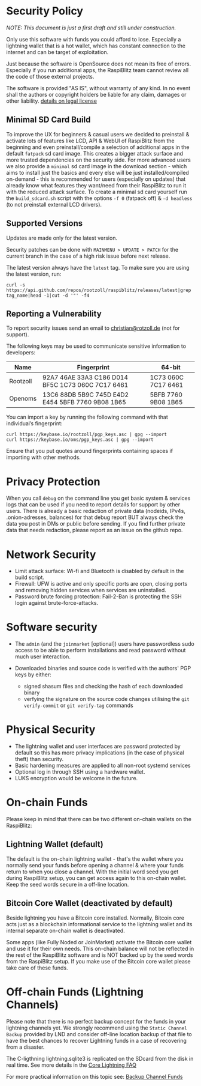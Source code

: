 # Security Policy

*NOTE: This document is just a first draft and still under construction.*

Only use this software with funds you could afford to lose. Especially a lightning wallet that is a hot wallet, which has constant connection to the internet and can be target of exploitation.

Just because the software is OpenSource does not mean its free of errors. Especially if you run additional apps, the RaspiBlitz team cannot review all the code of those external projects.

The software is provided "AS IS", without warranty of any kind. In no event shall the authors or copyright holders be liable for any claim, damages or other
liability. [details on legal license](LICENSE.md)

## Minimal SD Card Build

To improve the UX for beginners & casual users we decided to preinstall & activate lots of features like LCD, API & WebUI of RaspiBlitz from the beginning and even preinstall/compile a selection of additional apps in the default `fatpack` sd card image. This creates a bigger attack surface and more trusted dependencies on the security side. For more advanced users we also provide a `minimal` sd card image in the download section - which aims to install just the basics and every else will be just installed/compiled on-demand - this is recommended for users (especially on updates) that already know what features they want/need from their RaspiBlitz to run it with the reduced attack surface. To create a minimal sd card yourself run the `build_sdcard.sh` script with the options `-f 0` (fatpack off) & `-d headless` (to not preinstall external LCD drivers).

## Supported Versions

Updates are made only for the latest version.

Security patches can be done with `MAINMENU > UPDATE > PATCH` for the current branch in the case of a high risk issue before next release.

The latest version always have the `latest` tag. To make sure you are using the latest version, run:
```
curl -s https://api.github.com/repos/rootzoll/raspiblitz/releases/latest|grep tag_name|head -1|cut -d '"' -f4
```

## Reporting a Vulnerability

To report security issues send an email to christian@rotzoll.de (not for support).

The following keys may be used to communicate sensitive information to developers:

| Name | Fingerprint | 64-bit |
|------|-------------|--------|
|Rootzoll|92A7 46AE 33A3 C186 D014 BF5C 1C73 060C 7C17 6461|1C73 060C 7C17 6461|
|Openoms|13C6 88DB 5B9C 745D E4D2 E454 5BFB 7760 9B08 1B65|5BFB 7760 9B08 1B65|

You can import a key by running the following command with that individual’s fingerprint:
```
curl https://keybase.io/rootzoll/pgp_keys.asc | gpg --import
curl https://keybase.io/oms/pgp_keys.asc | gpg --import
```
Ensure that you put quotes around fingerprints containing spaces if importing with other methods.

# Privacy Protection

When you call `debug` on the command line you get basic system & services logs that can be used if you need to report details for support by other users. There is already a basic redaction of private data (nodeids, IPv4s, .onion-adresses, balances) for that debug report BUT always check the data you post in DMs or public before sending. If you find further private data that needs redaction, please report as an issue on the github repo.  

# Network Security

* Limit attack surface: Wi-fi and Bluetooth is disabled by default in the build script.
* Firewall: UFW is active and only specific ports are open, closing ports and removing hidden services when services are uninstalled.
* Password brute forcing protection: Fail-2-Ban is protecting the SSH login against brute-force-attacks.

# Software security

* The `admin` (and the `joinmarket` [optional]) users have passwordless sudo access to be able to perform installations and read password without much user interaction.

* Downloaded binaries and source code is verified with the authors' PGP keys by either:
    * signed shasum files and checking the hash of each downloaded binary
    * verfying the signature on the source code changes utilising the `git verify-commit` or `git verify-tag` commands

# Physical Security

* The lightning wallet and user interfaces are password protected by default so this has more privacy implications (in the case of physical theft) than security.
* Basic hardening measures are applied to all non-root systemd services
* Optional log in through SSH using a hardware wallet.
* LUKS encryption would be welcome in the future.

# On-chain Funds

Please keep in mind that there can be two different on-chain wallets on the RaspiBlitz:

## Lightning Wallet (default)

The default is the on-chain lightning wallet - that's the wallet where you normally send your funds before opening a channel & where your funds return to when you close a channel. With the initial word seed you get during RaspiBlitz setup, you can get access again to this on-chain wallet. Keep the seed words secure in a off-line location.

## Bitcoin Core Wallet (deactivated by default)

Beside lightning you have a Bitcoin core installed. Normally, Bitcoin core acts just as a blockchain informational service to the lightning wallet and its internal separate on-chain wallet is deactivated. 

Some apps (like Fully Noded or JoinMarket) activate the Bitcoin core wallet and use it for their own needs. This on-chain balance will not be reflected in the rest of the RaspiBlitz software and is NOT backed up by the seed words from the RaspiBlitz setup. If you make use of the Bitcoin core wallet please take care of these funds. 

# Off-chain Funds (Lightning Channels)

Please note that there is no perfect backup concept for the funds in your lightning channels yet. We strongly recommend using the `Static Channel Backup` provided by LND and consider off-line location backup of that file to have the best chances to recover Lightning funds in a case of recovering from a disaster.

The C-ligthning lightning.sqlite3 is replicated on the SDcard from the disk in real time. See more details in the [Core Lightning FAQ](FAQ.cl.md#backups)


For more practical information on this topic see: [Backup Channel Funds](README.md#backup-for-on-chain---channel-funds)
